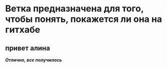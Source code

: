 # Ветка предназначена для того, чтобы понять, покажется ли она на гитхабе

## привет алина

***Отлично, все получилось***